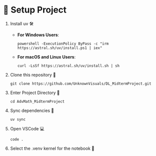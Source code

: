 
# 🚀 Setup Project

1. Install uv 🛠️

    - **For Windows Users**:

      ```
      powershell -ExecutionPolicy ByPass -c "irm https://astral.sh/uv/install.ps1 | iex"
      ```

    - **For macOS and Linux Users**:

      ```
      curl -LsSf https://astral.sh/uv/install.sh | sh
      ```

2. Clone this repository 📂

    ```
    git clone https://github.com/UnknownVisuals/DL_MidtermProject.git
    ```

3. Enter Project Directory 📁

    ```
    cd AdvMath_MidtermProject
    ```

4. Sync dependencies 🔄

    ```
    uv sync
    ```

5. Open VSCode 💻

    ```
    code .
    ```

6. Select the .venv kernel for the notebook 🧪